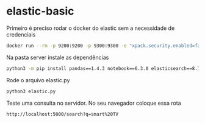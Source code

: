 # elastic-basic
Primeiro é preciso rodar o docker do elastic sem a necessidade de credenciais
```bash
docker run --rm -p 9200:9200 -p 9300:9300 -e "xpack.security.enabled=false" -e "discovery.type=single-node" docker.elastic.co/elasticsearch/elasticsearch:8.7.0
```
Na pasta server instale as dependências
```bash
python3 -m pip install pandas==1.4.3 notebook==6.3.0 elasticsearch==8.7.0
```

Rode o arquivo elastic.py
```bash
python3 elastic.py
```

Teste uma consulta no servidor. No seu navegador coloque essa rota
```bash
http://localhost:5000/search?q=smart%20TV
```
